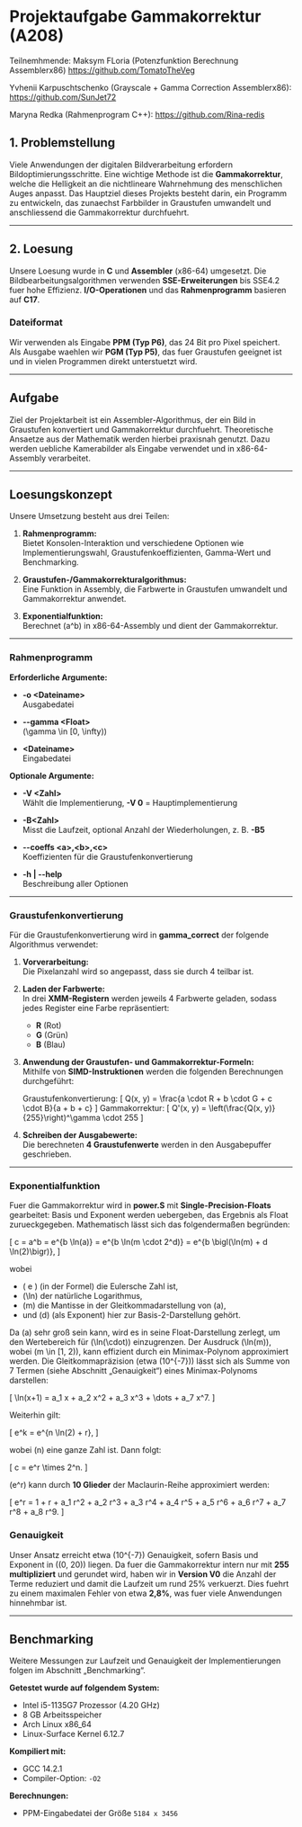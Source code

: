 # Projektaufgabe Gammakorrektur (A208)
Teilnemhmende:
Maksym FLoria (Potenzfunktion Berechnung Assemblerx86) https://github.com/TomatoTheVeg

Yvhenii Karpuschtschenko (Grayscale + Gamma Correction Assemblerx86): https://github.com/SunJet72

Maryna Redka (Rahmenprogram C++): https://github.com/Rina-redis

## 1. Problemstellung

Viele Anwendungen der digitalen Bildverarbeitung erfordern Bildoptimierungsschritte. Eine wichtige Methode ist die **Gammakorrektur**, welche die Helligkeit an die nichtlineare Wahrnehmung des menschlichen Auges anpasst. Das Hauptziel dieses Projekts besteht darin, ein Programm zu entwickeln, das zunaechst Farbbilder in Graustufen umwandelt und anschliessend die Gammakorrektur durchfuehrt.

---

## 2. Loesung

Unsere Loesung wurde in **C** und **Assembler** (x86-64) umgesetzt. Die Bildbearbeitungsalgorithmen verwenden **SSE-Erweiterungen** bis SSE4.2 fuer hohe Effizienz. **I/O-Operationen** und das **Rahmenprogramm** basieren auf **C17**.

### Dateiformat

Wir verwenden als Eingabe **PPM (Typ P6)**, das 24 Bit pro Pixel speichert. Als Ausgabe waehlen wir **PGM (Typ P5)**, das fuer Graustufen geeignet ist und in vielen Programmen direkt unterstuetzt wird.

---

## Aufgabe

Ziel der Projektarbeit ist ein Assembler-Algorithmus, der ein Bild in Graustufen konvertiert und Gammakorrektur durchfuehrt. Theoretische Ansaetze aus der Mathematik werden hierbei praxisnah genutzt. Dazu werden uebliche Kamerabilder als Eingabe verwendet und in x86-64-Assembly verarbeitet.

---

## Loesungskonzept

Unsere Umsetzung besteht aus drei Teilen:

1. **Rahmenprogramm:**  
   Bietet Konsolen-Interaktion und verschiedene Optionen wie Implementierungswahl, Graustufenkoeffizienten, Gamma-Wert und Benchmarking.

2. **Graustufen-/Gammakorrekturalgorithmus:**  
   Eine Funktion in Assembly, die Farbwerte in Graustufen umwandelt und Gammakorrektur anwendet.

3. **Exponentialfunktion:**  
   Berechnet \(a^b\) in x86-64-Assembly und dient der Gammakorrektur.

---

### Rahmenprogramm

**Erforderliche Argumente:**

- **-o \<Dateiname\>**  
  Ausgabedatei  

- **--gamma \<Float\>**  
  \(\gamma \in [0, \infty)\)  

- **\<Dateiname\>**  
  Eingabedatei  


**Optionale Argumente:**

- **-V \<Zahl\>**  
  Wählt die Implementierung, **-V 0** = Hauptimplementierung  

- **-B\<Zahl\>**  
  Misst die Laufzeit, optional Anzahl der Wiederholungen, z. B. **-B5**  

- **--coeffs \<a\>,\<b\>,\<c\>**  
  Koeffizienten für die Graustufenkonvertierung  

- **-h | --help**  
  Beschreibung aller Optionen  


---

### Graustufenkonvertierung

Für die Graustufenkonvertierung wird in **gamma_correct** der folgende Algorithmus verwendet:

1. **Vorverarbeitung:**  
   Die Pixelanzahl wird so angepasst, dass sie durch 4 teilbar ist.

2. **Laden der Farbwerte:**  
   In drei **XMM-Registern** werden jeweils 4 Farbwerte geladen, sodass jedes Register eine Farbe repräsentiert:
   - **R** (Rot)  
   - **G** (Grün)  
   - **B** (Blau)

3. **Anwendung der Graustufen- und Gammakorrektur-Formeln:**  
   Mithilfe von **SIMD-Instruktionen** werden die folgenden Berechnungen durchgeführt:

   Graustufenkonvertierung:
   \[
   Q(x, y)  = \frac{a \cdot R + b \cdot G + c \cdot B}{a + b + c}
   \]
   Gammakorrektur:
   \[
   Q'(x, y) = \left(\frac{Q(x, y)}{255}\right)^\gamma \cdot 255
   \]

4. **Schreiben der Ausgabewerte:**  
   Die berechneten **4 Graustufenwerte** werden in den Ausgabepuffer geschrieben.



---

### Exponentialfunktion

Fuer die Gammakorrektur wird in **power.S** mit **Single-Precision-Floats** gearbeitet: Basis und Exponent werden uebergeben, das Ergebnis als Float zurueckgegeben. Mathematisch lässt sich das folgendermaßen begründen:

\[
c = a^b = e^{b \ln(a)} = e^{b \ln(m \cdot 2^d)} = e^{b \bigl(\ln(m) + d \ln(2)\bigr)},
\]

wobei  
- \( e \) (in der Formel) die Eulersche Zahl ist,  
- \(\ln\) der natürliche Logarithmus,  
- \(m\) die Mantisse in der Gleitkommadarstellung von \(a\),  
- und \(d\) (als Exponent) hier zur Basis-2-Darstellung gehört.

Da \(a\) sehr groß sein kann, wird es in seine Float-Darstellung zerlegt, um den Wertebereich für \(\ln(\cdot)\) einzugrenzen. Der Ausdruck \(\ln(m)\), wobei \(m \in [1, 2)\), kann effizient durch ein Minimax-Polynom approximiert werden. Die Gleitkommapräzision (etwa \(10^{-7}\)) lässt sich als Summe von 7 Termen (siehe Abschnitt „Genauigkeit“) eines Minimax-Polynoms darstellen:

\[
\ln(x+1) = a_1 x + a_2 x^2 + a_3 x^3 + \dots + a_7 x^7.
\]

Weiterhin gilt:

\[
e^k = e^{n \ln(2) + r},
\]

wobei \(n\) eine ganze Zahl ist. Dann folgt:

\[
c = e^r \times 2^n.
\]

\(e^r\) kann durch **10 Glieder** der Maclaurin-Reihe approximiert werden:

\[
e^r = 1 + r + a_1 r^2 + a_2 r^3 + a_3 r^4 + a_4 r^5 + a_5 r^6 + a_6 r^7 + a_7 r^8 + a_8 r^9.
\]

### Genauigkeit

Unser Ansatz erreicht etwa \(10^{-7}\) Genauigkeit, sofern Basis und Exponent in \((0, 20)\) liegen. Da fuer die Gammakorrektur intern nur mit **255 multipliziert** und gerundet wird, haben wir in **Version V0** die Anzahl der Terme reduziert und damit die Laufzeit um rund 25% verkuerzt. Dies fuehrt zu einem maximalen Fehler von etwa **2,8%**, was fuer viele Anwendungen hinnehmbar ist.

---

## Benchmarking

Weitere Messungen zur Laufzeit und Genauigkeit der Implementierungen folgen im Abschnitt „Benchmarking“.  

**Getestet wurde auf folgendem System:**
- Intel i5-1135G7 Prozessor (4.20 GHz)  
- 8 GB Arbeitsspeicher  
- Arch Linux x86_64  
- Linux-Surface Kernel 6.12.7  

**Kompiliert mit:**
- GCC 14.2.1  
- Compiler-Option: `-O2`

**Berechnungen:**
- PPM-Eingabedatei der Größe `5184 x 3456`

